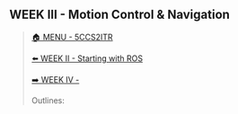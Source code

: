 ## WEEK III - Motion Control & Navigation

>[🏠 MENU - 5CCS2ITR](year2/5ccs2itr.md)
>
>[⬅️ WEEK II - Starting with ROS](year2/5ccs2itr/w2.md)
>
>[➡️ WEEK IV - ](year2/5ccs2itr/w4.md)
>
>Outlines:

 